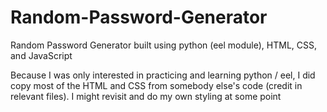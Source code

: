 # Random-Password-Generator
Random Password Generator built using python (eel module), HTML, CSS, and JavaScript

Because I was only interested in practicing and learning python / eel, I did copy most of the HTML and CSS from somebody else's code (credit in relevant files). I might revisit and do my own styling at some point

